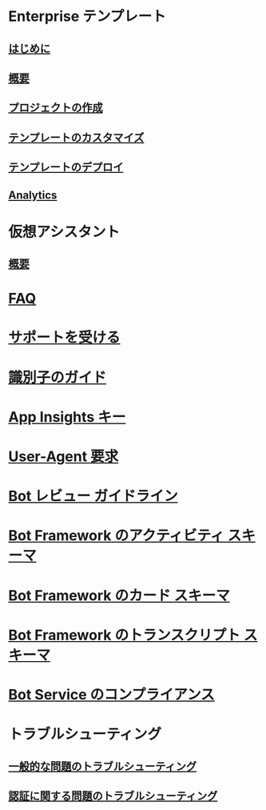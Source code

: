 # Enterprise テンプレート
## [はじめに](../v4sdk/bot-builder-enterprise-template-overview.md)
## [概要](../v4sdk/bot-builder-enterprise-template-overview-detail.md)
## [プロジェクトの作成](../v4sdk/bot-builder-enterprise-template-create-project.md)
## [テンプレートのカスタマイズ](../v4sdk/bot-builder-enterprise-template-customize.md)
## [テンプレートのデプロイ](../v4sdk/bot-builder-enterprise-template-deployment.md)
## [Analytics](../v4sdk/bot-builder-enterprise-template-powerbi.md)
# 仮想アシスタント 
## [概要](../v4sdk/bot-builder-virtual-assistant-introduction.md)
# [FAQ](../bot-service-resources-bot-framework-faq.md)
# [サポートを受ける](../bot-service-resources-links-help.md)
# [識別子のガイド](../bot-service-resources-identifiers-guide.md)
# [App Insights キー](../bot-service-resources-app-insights-keys.md)
# [User-Agent 要求](../bot-service-resources-user-agent.md)
# [Bot レビュー ガイドライン](../bot-service-review-guidelines.md)
# [Bot Framework のアクティビティ スキーマ](https://github.com/Microsoft/BotBuilder/blob/hub/specs/botframework-activity/botframework-activity.md)
# [Bot Framework のカード スキーマ](https://github.com/Microsoft/BotBuilder/blob/hub/specs/botframework-activity/botframework-cards.md)
# [Bot Framework のトランスクリプト スキーマ](https://github.com/Microsoft/BotBuilder/blob/hub/specs/transcript/transcript.md)
# [Bot Service のコンプライアンス](../v4sdk/bot-service-compliance.md)
# トラブルシューティング
## [一般的な問題のトラブルシューティング](../bot-service-troubleshoot-general-problems.md)
## [認証に関する問題のトラブルシューティング](../bot-service-troubleshoot-authentication-problems.md)
